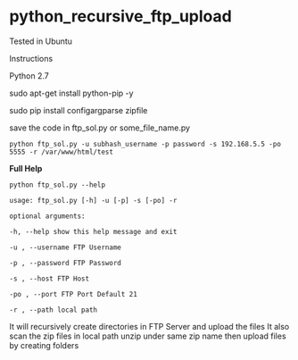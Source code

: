 # python_recursive_ftp_upload

Tested in Ubuntu

Instructions

Python 2.7

sudo apt-get install python-pip -y

sudo pip install configargparse zipfile

save the code in ftp_sol.py or some_file_name.py

```
python ftp_sol.py -u subhash_username -p password -s 192.168.5.5 -po 5555 -r /var/www/html/test
```

**Full Help**

```
python ftp_sol.py --help

usage: ftp_sol.py [-h] -u [-p] -s [-po] -r

optional arguments:

-h, --help show this help message and exit

-u , --username FTP Username

-p , --password FTP Password

-s , --host FTP Host

-po , --port FTP Port Default 21

-r , --path local path

```

It will recursively create directories in FTP Server and upload the files 
It also scan the zip files in local path unzip under same zip name then upload files by creating folders
